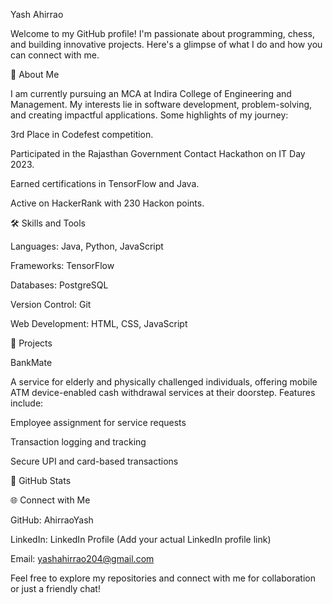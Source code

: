 Yash Ahirrao

Welcome to my GitHub profile! I'm passionate about programming, chess, and building innovative projects. Here's a glimpse of what I do and how you can connect with me.

🚀 About Me

I am currently pursuing an MCA at Indira College of Engineering and Management. My interests lie in software development, problem-solving, and creating impactful applications. Some highlights of my journey:

3rd Place in Codefest competition.

Participated in the Rajasthan Government Contact Hackathon on IT Day 2023.

Earned certifications in TensorFlow and Java.

Active on HackerRank with 230 Hackon points.

🛠️ Skills and Tools

Languages: Java, Python, JavaScript

Frameworks: TensorFlow

Databases: PostgreSQL

Version Control: Git

Web Development: HTML, CSS, JavaScript

🌟 Projects

BankMate

A service for elderly and physically challenged individuals, offering mobile ATM device-enabled cash withdrawal services at their doorstep. Features include:

Employee assignment for service requests

Transaction logging and tracking

Secure UPI and card-based transactions

 
📂 GitHub Stats



🌐 Connect with Me

GitHub: AhirraoYash

LinkedIn: LinkedIn Profile (Add your actual LinkedIn profile link)

Email: yashahirrao204@gmail.com

Feel free to explore my repositories and connect with me for collaboration or just a friendly chat!
